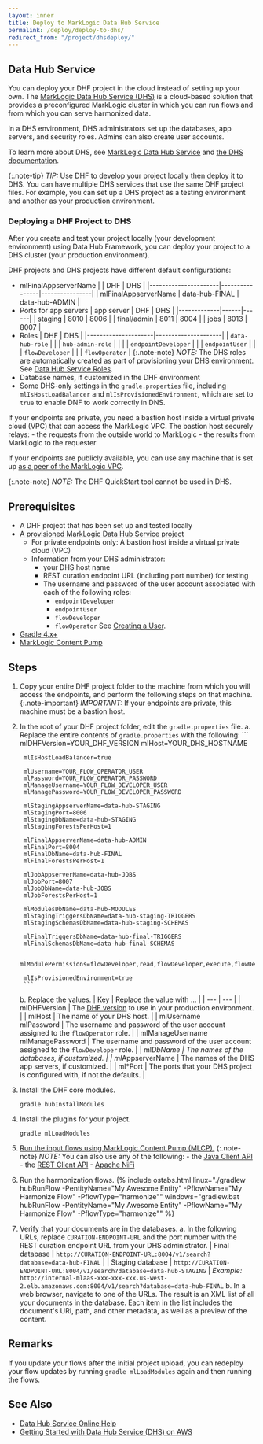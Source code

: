 ```yaml
---
layout: inner
title: Deploy to MarkLogic Data Hub Service
permalink: /deploy/deploy-to-dhs/
redirect_from: "/project/dhsdeploy/"
---
```


## Data Hub Service

You can deploy your DHF project in the cloud instead of setting up your own. The [MarkLogic Data Hub Service (DHS)](https://www.marklogic.com/blog/introducing-marklogic-data-hub-service/) is a cloud-based solution that provides a preconfigured MarkLogic cluster in which you can run flows and from which you can serve harmonized data.

In a DHS environment, DHS administrators set up the databases, app servers, and security roles. Admins can also create user accounts.

To learn more about DHS, see [MarkLogic Data Hub Service](http://www.marklogic.com/product/marklogic-database-overview/data-hub-service/) and [the DHS documentation](https://cloudservices.marklogic.com/help?type=datahub).

{:.note-tip} *TIP:* Use DHF to develop your project locally then deploy it to DHS. You can have multiple DHS services that use the same DHF project files. For example, you can set up a DHS project as a testing environment and another as your production environment.


### Deploying a DHF Project to DHS

After you create and test your project locally (your development environment) using Data Hub Framework, you can deploy your project to a DHS cluster (your production environment).

DHF projects and DHS projects have different default configurations:

- mlFinalAppserverName
    |                      | DHF            | DHS            |
    |----------------------|----------------|----------------|
    | mlFinalAppserverName | data-hub-FINAL | data-hub-ADMIN |
- Ports for app servers
    | app server  | DHF  | DHS  |
    |-------------|------|------|
    | staging     | 8010 | 8006 |
    | final/admin | 8011 | 8004 |
    | jobs        | 8013 | 8007 |
- Roles
    | DHF                 | DHS                 |
    |---------------------|---------------------|
    | `data-hub-role`     |                     |
    | `hub-admin-role`    |                     |
    |                     | `endpointDeveloper` |
    |                     | `endpointUser`      |
    |                     | `flowDeveloper`     |
    |                     | `flowOperator`      |
    {:.note-note} *NOTE:* The DHS roles are automatically created as part of provisioning your DHS environment.
    See [Data Hub Service Roles](https://cloudservices.marklogic.com/help?type=datahub&subtype=user#DHSroles).
- Database names, if customized in the DHF environment
- Some DHS-only settings in the `gradle.properties` file, including `mlIsHostLoadBalancer` and `mlIsProvisionedEnvironment`, which are set to `true` to enable DNF to work correctly in DNS.

If your endpoints are private, you need a bastion host inside a virtual private cloud (VPC) that can access the MarkLogic VPC. The bastion host securely relays:
    - the requests from the outside world to MarkLogic
    - the results from MarkLogic to the requester
<!-- See [Creating a Bastion Host in DHS](???). -->

If your endpoints are publicly available, you can use any machine that is set up [as a peer of the MarkLogic VPC](https://cloudservices.marklogic.com/help?type=network#peer-role).

{:.note-note} *NOTE:* The DHF QuickStart tool cannot be used in DHS.


## Prerequisites

- A DHF project that has been set up and tested locally
- [A provisioned MarkLogic Data Hub Service project](https://cloudservices.marklogic.com/help)
  - For private endpoints only: A bastion host inside a virtual private cloud (VPC)
  - Information from your DHS administrator:
    - your DHS host name
    - REST curation endpoint URL (including port number) for testing
    - The username and password of the user account associated with each of the following roles:
      - `endpointDeveloper`
      - `endpointUser`
      - `flowDeveloper`
      - `flowOperator`
      See [Creating a User](https://cloudservices.marklogic.com/help?type=datahub&subtype=admin#manageusers).
      <!-- What security permissions/roles do they need to be able to create user accounts and assign them to these roles? -->
- [Gradle 4.x+](https://docs.gradle.org/current/userguide/installation.html#installing_gradle)
- [MarkLogic Content Pump](https://docs.marklogic.com/guide/mlcp/install)


## Steps

1. Copy your entire DHF project folder to the machine from which you will access the endpoints, and perform the following steps on that machine.
    {:.note-important} *IMPORTANT:* If your endpoints are private, this machine must be a bastion host.

1. In the root of your DHF project folder, edit the `gradle.properties` file.
    a. Replace the entire contents of `gradle.properties` with the following:
        ```
        mlDHFVersion=YOUR_DHF_VERSION
        mlHost=YOUR_DHS_HOSTNAME

        mlIsHostLoadBalancer=true

        mlUsername=YOUR_FLOW_OPERATOR_USER
        mlPassword=YOUR_FLOW_OPERATOR_PASSWORD
        mlManageUsername=YOUR_FLOW_DEVELOPER_USER
        mlManagePassword=YOUR_FLOW_DEVELOPER_PASSWORD

        mlStagingAppserverName=data-hub-STAGING
        mlStagingPort=8006
        mlStagingDbName=data-hub-STAGING
        mlStagingForestsPerHost=1

        mlFinalAppserverName=data-hub-ADMIN
        mlFinalPort=8004
        mlFinalDbName=data-hub-FINAL
        mlFinalForestsPerHost=1

        mlJobAppserverName=data-hub-JOBS
        mlJobPort=8007
        mlJobDbName=data-hub-JOBS
        mlJobForestsPerHost=1

        mlModulesDbName=data-hub-MODULES
        mlStagingTriggersDbName=data-hub-staging-TRIGGERS
        mlStagingSchemasDbName=data-hub-staging-SCHEMAS

        mlFinalTriggersDbName=data-hub-final-TRIGGERS
        mlFinalSchemasDbName=data-hub-final-SCHEMAS

        mlModulePermissions=flowDeveloper,read,flowDeveloper,execute,flowDeveloper,insert,flowOperator,read,flowOperator,execute,flowOperator,insert

        mlIsProvisionedEnvironment=true
        ```
    b. Replace the values.
        | Key | Replace the value with ... |
        | --- | --- |
        | mlDHFVersion | The [DHF version](https://github.com/marklogic/marklogic-data-hub/releases) to use in your production environment. |
        | mlHost | The name of your DHS host. |
        | mlUsername<br>mlPassword | The username and password of the user account assigned to the `flowOperator` role. |
        | mlManageUsername<br>mlManagePassword | The username and password of the user account assigned to the `flowDeveloper` role. |
        | ml*DbName | The names of the databases, if customized. |
        | ml*AppserverName | The names of the DHS app servers, if customized. |
        | ml*Port | The ports that your DHS project is configured with, if not the defaults. |
1. Install the DHF core modules.
    ```
    gradle hubInstallModules
    ```
1. Install the plugins for your project.
    ```
    gradle mlLoadModules
    ```
1. [Run the input flows using MarkLogic Content Pump (MLCP).](https://marklogic.github.io/marklogic-data-hub/ingest/mlcp/)
    {:.note-note} *NOTE:* You can also use any of the following:
        - the [Java Client API](https://marklogic.github.io/marklogic-data-hub/ingest/marklogic-client-api/)
        - the [REST Client API](https://marklogic.github.io/marklogic-data-hub/ingest/rest/)
        - [Apache NiFi](https://developer.marklogic.com/code/apache-nifi) <!-- TODO: After DHFPROD-1542, replace this link. -->
1. Run the harmonization flows. <!-- Code from https://marklogic.github.io/marklogic-data-hub/harmonize/gradle/ -->
    {% include ostabs.html
        linux="./gradlew hubRunFlow -PentityName=\"My Awesome Entity\" -PflowName=\"My Harmonize Flow\" -PflowType=\"harmonize\""
        windows="gradlew.bat hubRunFlow -PentityName=\"My Awesome Entity\" -PflowName=\"My Harmonize Flow\" -PflowType=\"harmonize\""
    %}
1. Verify that your documents are in the databases.
    a. In the following URLs, replace `CURATION-ENDPOINT-URL` and the port number with the REST curation endpoint URL from your DHS administrator.
    | Final database   | `http://CURATION-ENDPOINT-URL:8004/v1/search?database=data-hub-FINAL`   |
    | Staging database | `http://CURATION-ENDPOINT-URL:8004/v1/search?database=data-hub-STAGING` |
    *Example:* `http://internal-mlaas-xxx-xxx-xxx.us-west-2.elb.amazonaws.com:8004/v1/search?database=data-hub-FINAL`
    b. In a web browser, navigate to one of the URLs.
    The result is an XML list of all your documents in the database. Each item in the list includes the document's URI, path, and other metadata, as well as a preview of the content.


## Remarks
If you update your flows after the initial project upload, you can redeploy your flow updates by running `gradle mlLoadModules` again and then running the flows.


## See Also
- [Data Hub Service Online Help](https://cloudservices.marklogic.com/help?type=datahub)
- [Getting Started with Data Hub Service (DHS) on AWS](https://developer.marklogic.com/learn/data-hub-service-aws)

